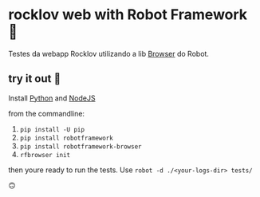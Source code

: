 # rocklov web with Robot Framework 🤖

Testes da webapp Rocklov utilizando a lib [Browser](https://github.com/MarketSquare/robotframework-browser) do Robot.

## try it out ‍🚀
Install [Python](https://www.python.org/) and [NodeJS](https://nodejs.org/en/)

from the commandline:

1. `pip install -U pip`
2. `pip install robotframework`
3. `pip install robotframework-browser`
4. `rfbrowser init`

then youre ready to run the tests. Use `robot -d ./<your-logs-dir> tests/ `

🙃
